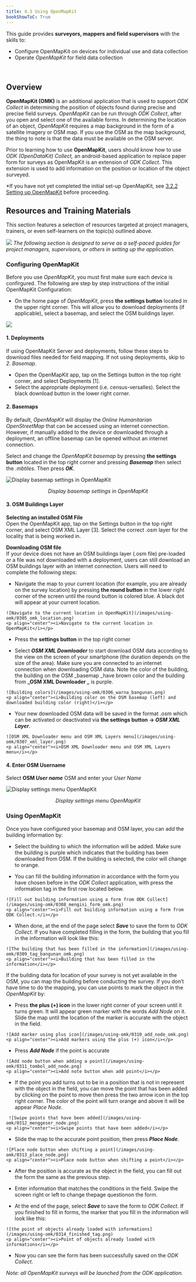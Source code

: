 ```yaml
---
title: 4.3 Using OpenMapKit
bookShowToC: True
---
```


This guide provides **surveyors, mappers and field supervisors** with the skills to:

*   Configure OpenMapKit on devices for individual use and data collection
*   Operate _OpenMapKit_ for field data collection

<br>

## Overview
**OpenMapKit (OMK)** is an additional application that is used to support _ODK Collect_ in determining the position of objects found during precise and precise field surveys. _OpenMapKit_ can be run through _ODK Collect_, after you open and select one of the available forms. In determining the location of an object, _OpenMapKit_ requires a map background in the form of a satellite imagery or OSM map. If you use the OSM as the map background, the thing to note is that the data must be available on the OSM server. 

Prior to learning how to use **OpenMapKit**, users should know how to use _ODK (OpenDataKit) Collect,_ an android-based application to replace paper form for surveys as OpenMapKit is an extension of  _ODK Collect_. This extension is used to add information on the position or location of the object surveyed.

*If you have not yet completed the initial set-up OpenMapKit, see [3.2.2 Setting up OpenMapKit](https://hotosm.github.io/toolbox/pages/data-collection-and-field-mapping/3.2.2_setting_up_omk/) before proceeding.


## Resources and Training Materials
This section features a selection of resources targeted at project managers, trainers, or even self-learners on the topic(s) outlined above.

![](/images/learning_icon_wide.PNG)
*The following section is designed to serve as a self-paced guides for project managers, supervisors, or others in setting up the application.*

### Configuring OpenMapKit

Before you use _OpenMapKit_, you must first make sure each device is confirgured. The following are step by step instructions of the initial OpenMapKit Configuration:

*   On the home page of _OpenMapKit_, press **the settings button** located in the upper right corner. This will allow you to download deployments (if applicable), select a basemap, and select the OSM buildings layer. 
  
![](/images/using-omk/omk_set-up.PNG)

#### 1. Deployments
If using OpenMapKit Server and deployments, follow these steps to download files needed for field mapping. If not using deployments, skip to *2. Basemap*.

*  Open the OpenMapKit app, tap on the Settings button in the top right corner, and select Deployments [1].
*  Select the appropriate deployment (i.e. census-versalles). Select the black download button in the lower right corner.

#### 2. Basemaps 

By default, _OpenMapKit_ will display the _Online Humanitarian OpenStreetMap_ that can be accessed using an internet connection. However, if manually added to the device or downloaded through a deployment, an offline basemap can be opened without an internet connection. 

Select and change the _OpenMapKit basemap_ by pressing **the settings button** located in the top right corner and pressing **_Basemap_** then select the _.mbtiles_. Then press **_OK_**.

![Display basemap settings in OpenMapKit](/images/using-omk/0304_omk_basemap.png)
<p align="center"><i>Display basemap settings in OpenMapKit</i></p>


#### 3. OSM Buildings Layer

**Selecting an installed OSM File** <br>
Open the OpenMapKit app, tap on the Settings button in the top right corner, and select OSM XML Layer [3]. Select the correct .osm layer for the locality that is being worked in. 

**Downloading OSM file** <br>
If your device does not have an OSM buildings layer (.osm file) pre-loaded or a file was not downloaded with a deployment, users can still download an OSM buildings layer with an internet connection. Users will need to complete the following steps: 

   *   Navigate the map to your current location (for example, you are already on the survey location) by pressing **the round button** in the lower right corner of the screen until the round button is colored blue. A black dot will appear at your current location.

    ![Navigate to the current location in OpenMapKit](/images/using-omk/0305_omk_location.png)
    <p align="center"><i>Navigate to the current location in OpenMapKit</i></p>

   *   Press the **settings button** in the top right corner

   *   Select **_OSM XML Downloader_** to start download OSM data according to the view on the screen of your smartphone (the duration depends on the size of the area). Make sure you are connected to an internet connection when downloading OSM data. Note the color of the building, the building on the OSM _basemap _have brown color and the building from **_OSM XML Downloader _** is purple.


    ![Building colors](/images/using-omk/0306_warna_bangunan.png)
    <p align="center"><i>Building color on the OSM basemap (left) and downloaded building color (right)</i></p>

   *   Your new downloaded OSM data will be saved in the format _.osm_ which can be activated or deactivated via **the settings button** **→ _OSM XML Layer_**.

    ![OSM XML Downloader menu and OSM XML Layers menu](/images/using-omk/0307_xml_layer.png)
    <p align="center"><i>OSM XML Downloader menu and OSM XML Layers menu</i></p>
    
#### 4. Enter OSM Username

   Select **OSM _User name_** OSM and enter your _User Name_

![Display settings menu OpenMapKit](/images/using-omk/0302_setting_omk.png)
<p align="center"><i>Display settings menu OpenMapKit</i></p>


### Using OpenMapKit

Once you have configured your basemap and OSM layer, you can add the building information by:

   *   Select the building to which the information will be added. Make sure the building is purple which indicates that the building has been downloaded from OSM. If the building is selected, the color will change to orange.
  
   *   You can fill the building information in accordance with the form you have chosen before in the _ODK Collect_ application, with press the information tag in the first row located below.

    ![Fill out building information using a form from ODK Collect](/images/using-omk/0308_mengisi_form_omk.png)
    <p align="center"><i>Fill out building information using a form from ODK Collect.</i></p>

   *   When done, at the end of the page select **_Save_** to save the form to _ODK Collect_. If you have completed filling in the form, the building that you fill in the information will look like this:

    ![The building that has been filled in the information](/images/using-omk/0309_tag_bangunan_omk.png)
    <p align="center"><i>Building that has been filled in the information</i></p>  


If the building data for location of your survey is not yet available in the OSM, you can map the building before conducting the survey. If you don’t have time to do the mapping, you can use points to mark the object in the _OpenMapKit_ by:
  
   *   Press **the plus (+) icon** in the lower right corner of your screen until it turns green. It will appear green marker with the words _Add Node_ on it. Slide the map until the location of the marker is accurate with the object in the field.

    ![Add marker using plus icon](/images/using-omk/0310_add_node_omk.png)
    <p align="center"><i>Add markers using the plus (+) icon</i></p>

   *   Press **_Add Node_** if the point is accurate

    ![Add node button when adding a point](/images/using-omk/0311_tombol_add_node.png)
    <p align="center"><i>Add note button when add point</i></p>

   *   If the point you add turns out to be in a position that is not in represent with the object in the field, you can move the point that has been added by clicking on the point to move then press the two arrow icon in the top right corner. The color of the point will turn orange and above it will be appear _Place Node_.
     
     ![Swipe points that have been added](/images/using-omk/0312_menggeser_node.png)
    <p align="center"><i>Swipe points that have been added</i></p>

   *   Slide the map to the accurate point position, then press **_Place Node_**.

    ![Place node button when shifting a point](/images/using-omk/0313_place_node.png)
    <p align="center"><i>Place node button when shifting a point</i></p>
    
   *   After the position is accurate as the object in the field, you can fill out the form the same as the previous step.
  
   *   Enter information that matches the conditions in the field. Swipe the screen right or left to change thepage questionon the form.

   *   At the end of the page, select **_Save_** to save the form to _ODK Collect_. If you finished to fill in forms, the marker that you fill in the information will look like this:

    ![the point of objects already loaded with informations](/images/using-omk/0314_finished_tag.png)
    <p align="center"><i>Point of objects already loaded with informations</i></p>

   *   Now you can see the form has been successfully saved on the _ODK Collect_.
   
*Note: all OpenMapKit surveys will be launched from the ODK application.*

